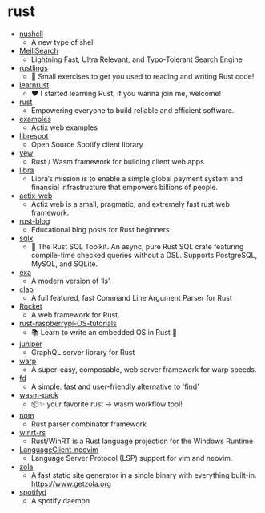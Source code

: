 # rust
- [nushell](https://github.com/nushell/nushell)
  - A new type of shell
- [MeiliSearch](https://github.com/meilisearch/MeiliSearch)
  - Lightning Fast, Ultra Relevant, and Typo-Tolerant Search Engine
- [rustlings](https://github.com/rust-lang/rustlings)
  - 🦀 Small exercises to get you used to reading and writing Rust code!
- [learnrust](https://github.com/inancgumus/learnrust)
  - ❤️ I started learning Rust, if you wanna join me, welcome!
- [rust](https://github.com/rust-lang/rust)
  - Empowering everyone to build reliable and efficient software.
- [examples](https://github.com/actix/examples)
  - Actix web examples
- [librespot](https://github.com/librespot-org/librespot)
  - Open Source Spotify client library
- [yew](https://github.com/yewstack/yew)
  - Rust / Wasm framework for building client web apps
- [libra](https://github.com/libra/libra)
  - Libra’s mission is to enable a simple global payment system and financial infrastructure that empowers billions of people.
- [actix-web](https://github.com/actix/actix-web)
  - Actix web is a small, pragmatic, and extremely fast rust web framework.
- [rust-blog](https://github.com/pretzelhammer/rust-blog)
  - Educational blog posts for Rust beginners
- [sqlx](https://github.com/launchbadge/sqlx)
  - 🧰 The Rust SQL Toolkit. An async, pure Rust SQL crate featuring compile-time checked queries without a DSL. Supports PostgreSQL, MySQL, and SQLite.
- [exa](https://github.com/ogham/exa)
  - A modern version of ‘ls’.
- [clap](https://github.com/clap-rs/clap)
  - A full featured, fast Command Line Argument Parser for Rust
- [Rocket](https://github.com/SergioBenitez/Rocket)
  - A web framework for Rust.
- [rust-raspberrypi-OS-tutorials](https://github.com/rust-embedded/rust-raspberrypi-OS-tutorials)
  - 📚 Learn to write an embedded OS in Rust 🦀
- [juniper](https://github.com/graphql-rust/juniper)
  - GraphQL server library for Rust
- [warp](https://github.com/seanmonstar/warp)
  - A super-easy, composable, web server framework for warp speeds.
- [fd](https://github.com/sharkdp/fd)
  - A simple, fast and user-friendly alternative to 'find'
- [wasm-pack](https://github.com/rustwasm/wasm-pack)
  - 📦✨ your favorite rust -> wasm workflow tool!
- [nom](https://github.com/Geal/nom)
  - Rust parser combinator framework
- [winrt-rs](https://github.com/microsoft/winrt-rs)
  - Rust/WinRT is a Rust language projection for the Windows Runtime
- [LanguageClient-neovim](https://github.com/autozimu/LanguageClient-neovim)
  - Language Server Protocol (LSP) support for vim and neovim.
- [zola](https://github.com/getzola/zola)
  - A fast static site generator in a single binary with everything built-in. https://www.getzola.org
- [spotifyd](https://github.com/Spotifyd/spotifyd)
  - A spotify daemon
